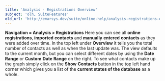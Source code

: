 ```yaml
---
title: 'Analysis - Registrations Overview'
subject: 'olh, SuiteFeatures'
old_url: 'http://emarsys.dev/suite/online-help/analysis-registrations-overview/'
---
```


**Navigation = Analysis > Registrations** Here you can see all **online** **registrations**, **imported** **contacts** and **manually** **entered** **contacts** as they were added over time. In the top left under **Overview** it tells you the total number of contacts as well as when the last update was. The view defaults to the current month, but you can select different dates by using the **Date** **Range** or **Custom** **Date** **Range** on the right. To see what contacts make up the graph simply click on the **Show** **Contacts** button in the top left hand corner which gives you a list of the **current states of the database** as a whole.  